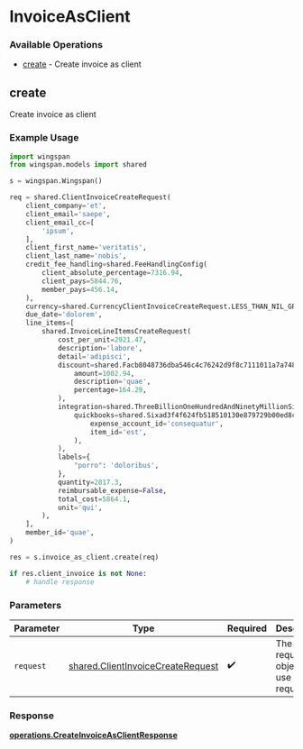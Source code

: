 # InvoiceAsClient

### Available Operations

* [create](#create) - Create invoice as client

## create

Create invoice as client

### Example Usage

```python
import wingspan
from wingspan.models import shared

s = wingspan.Wingspan()

req = shared.ClientInvoiceCreateRequest(
    client_company='et',
    client_email='saepe',
    client_email_cc=[
        'ipsum',
    ],
    client_first_name='veritatis',
    client_last_name='nobis',
    credit_fee_handling=shared.FeeHandlingConfig(
        client_absolute_percentage=7316.94,
        client_pays=5844.76,
        member_pays=456.14,
    ),
    currency=shared.CurrencyClientInvoiceCreateRequest.LESS_THAN_NIL_GREATER_THAN_,
    due_date='dolorem',
    line_items=[
        shared.InvoiceLineItemsCreateRequest(
            cost_per_unit=2921.47,
            description='labore',
            detail='adipisci',
            discount=shared.Facb8048736dba546c4c76242d9f8c7111011a7a7483528f37d80226698a1f2b(
                amount=1002.94,
                description='quae',
                percentage=164.29,
            ),
            integration=shared.ThreeBillionOneHundredAndNinetyMillionSixHundredAndEightyFiveThousandEightHundredAndThirtyTwoa4970525ea5b0803efff0b36a0202062e1fd8a0bc187acbe156461(
                quickbooks=shared.Sixad3f4f624fb518510130e879729b00ed8c237d1cebc5477abf34ac340a6424d(
                    expense_account_id='consequatur',
                    item_id='est',
                ),
            ),
            labels={
                "porro": 'doloribus',
            },
            quantity=2817.3,
            reimbursable_expense=False,
            total_cost=5864.1,
            unit='qui',
        ),
    ],
    member_id='quae',
)

res = s.invoice_as_client.create(req)

if res.client_invoice is not None:
    # handle response
```

### Parameters

| Parameter                                                                              | Type                                                                                   | Required                                                                               | Description                                                                            |
| -------------------------------------------------------------------------------------- | -------------------------------------------------------------------------------------- | -------------------------------------------------------------------------------------- | -------------------------------------------------------------------------------------- |
| `request`                                                                              | [shared.ClientInvoiceCreateRequest](../../models/shared/clientinvoicecreaterequest.md) | :heavy_check_mark:                                                                     | The request object to use for the request.                                             |


### Response

**[operations.CreateInvoiceAsClientResponse](../../models/operations/createinvoiceasclientresponse.md)**

